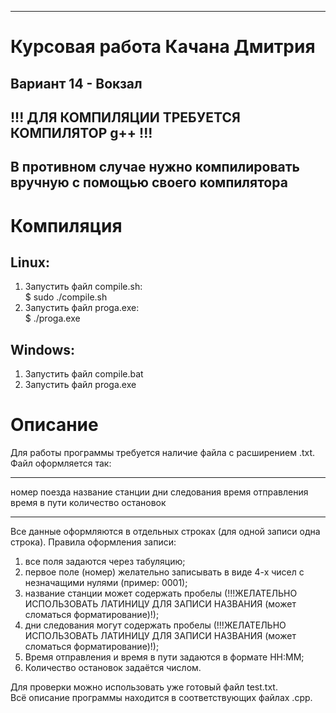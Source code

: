 ____    
# Курсовая работа Качана Дмитрия    
    
## Вариант 14 - Вокзал  
    
## !!! ДЛЯ КОМПИЛЯЦИИ ТРЕБУЕТСЯ КОМПИЛЯТОР g++ !!!  
## В противном случае нужно компилировать вручную с помощью своего компилятора  
    
# Компиляция    
## Linux:   
1. Запустить файл compile.sh:   
    $ sudo ./compile.sh
2. Запустить файл proga.exe:    
    $ ./proga.exe
    
## Windows:
1. Запустить файл compile.bat   
2. Запустить файл proga.exe 
        
# Описание  
Для работы программы требуется наличие файла с расширением .txt. Файл оформляется так:
____    
номер поезда	название станции	дни следования	время отправления	время в пути	количество остановок    
____    
Все данные оформляются в отдельных строках (для одной записи одна строка). Правила оформления записи: 
1. все поля задаются через табуляцию;   
2. первое поле (номер) желательно записывать в виде 4-х чисел с незначащими нулями (пример: 0001);  
3. название станции может содержать пробелы (!!!ЖЕЛАТЕЛЬНО ИСПОЛЬЗОВАТЬ ЛАТИНИЦУ ДЛЯ ЗАПИСИ НАЗВАНИЯ (может сломаться форматирование)!);    
4. дни следования могут содержать пробелы (!!!ЖЕЛАТЕЛЬНО ИСПОЛЬЗОВАТЬ ЛАТИНИЦУ ДЛЯ ЗАПИСИ НАЗВАНИЯ (может сломаться форматирование)!);  
5. Время отправления и время в пути задаются в формате HH:MM;   
6. Количество остановок задаётся числом.    
    
Для проверки можно использовать уже готовый файл test.txt.  
Всё описание программы находится в соответствующих файлах .cpp. 
